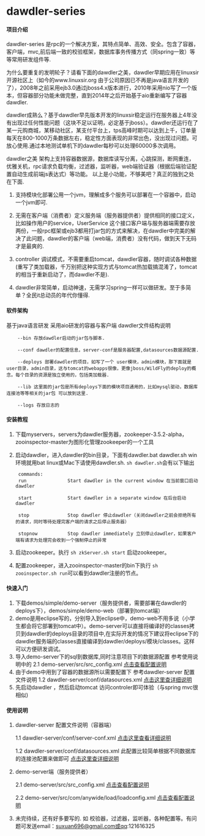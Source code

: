 # dawdler-series
#### 项目介绍
dawdler-series 是rpc的一个解决方案，其特点简单、高效、安全。包含了容器，客户端，mvc,前后端一致的校验框架，数据库事务传播方式（同spring一致）等等常用研发组件等.

为什么要重复的发明轮子？请看下面的dawdler之美，dawdler早期应用在linuxsir开源社区上（如今的www.linuxsir.org 由于公司原因已不再是java语言开发的了），2008年之前采用ejb3.0通过jboss4.x版本进行，2010年采用nio写了一个版本，但容器部分功能未做完整，直到2014年之后开始基于aio重新编写了容器dawdler.

dawdler成熟么？基于dawdler早先版本开发的linuxsir稳定运行在服务器上4年没有出现过任何性能问题（这块不足以证明，必定基于jboss）。dawdler还运行在了某一元购商城，某移动社区，某支付平台上，tps高峰时期可以达到上千，订单量每天在800-1000万条数据左右，稳定性方面表现的非常出色，没出现过问题。可放心使用.通过本地测试单机下的dawdler每秒可以处理60000多次调用。

dawdler之美
架构上支持容器数据源，数据库读写分离，心跳探测，断网重连，优雅关机，rpc请求负载均衡，过滤器，监听器，web端验证器（根据后端验证配置自动生成前端js表达式）等功能。
以上是小功能，不够美吧？真正的独到之处在下面.
1. 支持模块化部署公用一个jvm，理解成多个服务可以部署在一个容器中，启动一个jvm即可.

2. 无需在客户端（消费者）定义服务端（服务器提供者）提供相同的接口定义，比如操作用户的service，UserService 这个接口客户端与服务器端需要存放两份，一般rpc框架或ejb3都用打jar包的方式来解决，在dawdler中完美的解决了此问题，dawdler的客户端（web端，消费者）没有代码，做到天下无码才是最爽的.

3. controller 调试模式，不需要重启tomcat，dawdler容器，随时调试各种数据(重写了类加载器，千万别把这种实现方式与tomcat热加载搞混淆了，tomcat的相当于重新启动了，而dawdler不是). 

4. dawdler非常简单，启动神速，无需学习spring一样可以做研发。至于多简单？全民it总动员的年代你懂得.

#### 软件架构
基于java语言研发 采用aio研发的容器与客户端
dawdler文件结构说明

        --bin 存放dawdler启动的jar包与脚本.

        --conf dawdler的配置信息，server-conf是服务器配置,datasources数据源配置.

        --deploys 部署dawdler的项目，如写了一个 user模块，admin模块，那下面就是user目录，admin目录，这与tomcat的webapps很像，更像jboss/WildFly的deploy的概念。每个目录的资源是独立使用的，包括类加载器.

        --lib 这里面的jar包是所有deploys下面的模块项目通用的，比如mysql驱动，数据库连接池等等相关的jar包 可以放到这里.

        --logs 存放日志的
#### 安装教程

1. 下载myservers，servers为dawdler服务器，zookeeper-3.5.2-alpha，zooinspector-master为图形化管理zookeeper的一个工具
2. 启动dawdler，进入dawdler的bin目录，下面有dawdler.bat dawdler.sh win环境就用bat linux或Mac下请使用dawdler.sh.
   `sh dawdler.sh`会有以下输出

        commands:
        run               Start dawdler in the current window 在当前窗口启动dawdler

        start             Start dawdler in a separate window 在后台启动dawdler 

        stop              Stop dawdler 停止dawdler（关闭dawdler之前会拒绝所有的请求，同时等待处理完客户端的请求之后停止服务器）

        stopnow           Stop dawdler immediately 立刻停止dawdler，如果客户端有请求为处理完会收到一个强制停止的异常

3. 启动zookeeper。执行 `sh zkServer.sh start`  启动zookeeper。
4. 配置zookeeper，进入zooinspector-master的bin下执行 `sh zooinspector.sh run`可以看到dawdler注册的节点。



#### 快速入门
1. 下载demos/simple/demo-server（服务提供者，需要部署在dawdler的deploys下），demos/simple/demo-web（部署到tomcat端）
2. demo是用eclipse写的，分别导入到eclipse中，demo-web不用多说（小学生都会将它部署到tomcat中）。demo-server可以直接将编译好的classes拷贝到dawdler的deploys目录的项目中,在实际开发的情况下建议将eclipse下的dawdler服务端的classes直接编译到dawdler/deploys/模块/classes。这样可以方便研发调试。
3. 导入demo-server下的sql到数据库,同时注意项目下的数据源配置 参考使用说明中的 2.1 demo-server/src/src_config.xml [点击查看配置说明](https://gitee.com/srchen1987/dawdler-series/blob/master/demos/simple/demo-server/src/src_config.xml)
4. 由于demo中用到了容器的数据源所以需要配置下 参考dawdler-server 配置文件说明 1.2 dawdler-server/conf/datasources.xml [点击这里查详细说明](https://gitee.com/srchen1987/dawdler-series/blob/master/myserver/servers/dawdler1/conf/datasources.xml)
5. 先启动dawdler ，然后启动tomcat 访问controler即可体验（与spring mvc很相似)

#### 使用说明


1. dawdler-server 配置文件说明（容器端）
   
    1.1 dawdler-server/conf/server-conf.xml [点击这里查看详细说明](https://gitee.com/srchen1987/dawdler-series/blob/master/myserver/servers/dawdler1/conf/server-conf.xml)

    1.2 dawdler-server/conf/datasources.xml 此配置比较简单根据不同数据库的连接池配置来做即可 [点击这里查详细说明](https://gitee.com/srchen1987/dawdler-series/blob/master/myserver/servers/dawdler1/conf/datasources.xml)
   

2. demo-server端（服务提供者）

    
    2.1 demo-server/src/src_config.xml [点击查看配置说明](https://gitee.com/srchen1987/dawdler-series/blob/master/demos/simple/demo-server/src/src_config.xml)
    
    2.2  demo-server/src/com/anywide/load/loadconfig.xml [点击查看配置说明](https://gitee.com/srchen1987/dawdler-series/blob/master/demos/simple/demo-server/src/com/anywide/load/loadconfig.xml)
   
 

3. 未完待续，还有好多要写的. 如 校验器，过滤器，监听器，各种配置等。有问题可发送email：suxuan696@gmail.com或qq:121616325



